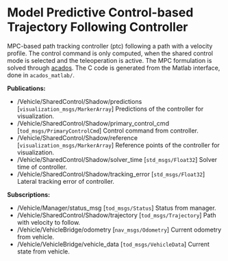 # Model Predictive Control-based Trajectory Following Controller
MPC-based path tracking controller (ptc) following a path with a velocity profile. The control command is only computed, when the shared control mode is selected and the teleoperation is active. The MPC formulation is solved through [acados](https://github.com/acados/acados). The C code is generated from the Matlab interface, done in `acados_matlab/`.

**Publications:**
 * /Vehicle/SharedControl/Shadow/predictions [`visualization_msgs/MarkerArray`] Predictions of the controller for visualization. 
 * /Vehicle/SharedControl/Shadow/primary_control_cmd [`tod_msgs/PrimaryControlCmd`] Control command from controller. 
 * /Vehicle/SharedControl/Shadow/reference [`visualization_msgs/MarkerArray`] Reference points of the controller for visualization.
 * /Vehicle/SharedControl/Shadow/solver_time [`std_msgs/Float32`] Solver time of controller.
 * /Vehicle/SharedControl/Shadow/tracking_error [`std_msgs/Float32`] Lateral tracking error of controller.

**Subscriptions:**
 * /Vehicle/Manager/status_msg [`tod_msgs/Status`] Status from manager. 
 * /Vehicle/SharedControl/Shadow/trajectory [`tod_msgs/Trajectory`] Path with velocity to follow.
 * /Vehicle/VehicleBridge/odometry [`nav_msgs/Odometry`] Current odometry from vehicle.
 * /Vehicle/VehicleBridge/vehicle_data [`tod_msgs/VehicleData`] Current state from vehicle.
